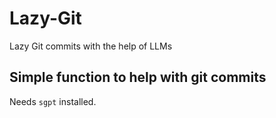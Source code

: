 # Lazy-Git
Lazy Git commits with the help of LLMs

## Simple function to help with git commits
Needs `sgpt` installed.